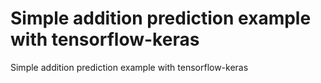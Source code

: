 # Simple addition prediction example with tensorflow-keras
 Simple addition prediction example with tensorflow-keras
